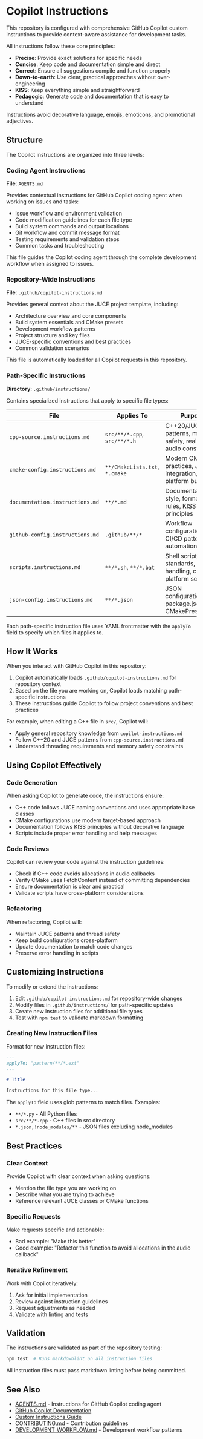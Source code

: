 # Copilot Instructions

This repository is configured with comprehensive GitHub Copilot custom instructions to provide context-aware assistance
for development tasks.

All instructions follow these core principles:

- **Precise**: Provide exact solutions for specific needs
- **Concise**: Keep code and documentation simple and direct
- **Correct**: Ensure all suggestions compile and function properly
- **Down-to-earth**: Use clear, practical approaches without over-engineering
- **KISS**: Keep everything simple and straightforward
- **Pedagogic**: Generate code and documentation that is easy to understand

Instructions avoid decorative language, emojis, emoticons, and promotional adjectives.

## Structure

The Copilot instructions are organized into three levels:

### Coding Agent Instructions

**File**: `AGENTS.md`

Provides contextual instructions for GitHub Copilot coding agent when working on issues and tasks:

- Issue workflow and environment validation
- Code modification guidelines for each file type
- Build system commands and output locations
- Git workflow and commit message format
- Testing requirements and validation steps
- Common tasks and troubleshooting

This file guides the Copilot coding agent through the complete development workflow when assigned to issues.

### Repository-Wide Instructions

**File**: `.github/copilot-instructions.md`

Provides general context about the JUCE project template, including:

- Architecture overview and core components
- Build system essentials and CMake presets
- Development workflow patterns
- Project structure and key files
- JUCE-specific conventions and best practices
- Common validation scenarios

This file is automatically loaded for all Copilot requests in this repository.

### Path-Specific Instructions

**Directory**: `.github/instructions/`

Contains specialized instructions that apply to specific file types:

| File                            | Applies To                     | Purpose                                                          |
| ------------------------------- | ------------------------------ | ---------------------------------------------------------------- |
| `cpp-source.instructions.md`    | `src/**/*.cpp`, `src/**/*.h`   | C++20/JUCE patterns, memory safety, real-time audio constraints  |
| `cmake-config.instructions.md`  | `**/CMakeLists.txt`, `*.cmake` | Modern CMake practices, JUCE integration, cross-platform builds  |
| `documentation.instructions.md` | `**/*.md`                      | Documentation style, formatting rules, KISS principles           |
| `github-config.instructions.md` | `.github/**/*`                 | Workflow configuration, CI/CD patterns, automation               |
| `scripts.instructions.md`       | `**/*.sh`, `**/*.bat`          | Shell script standards, error handling, cross-platform scripting |
| `json-config.instructions.md`   | `**/*.json`                    | JSON configuration, package.json, CMakePresets.json              |

Each path-specific instruction file uses YAML frontmatter with the `applyTo` field to specify which files it applies to.

## How It Works

When you interact with GitHub Copilot in this repository:

1. Copilot automatically loads `.github/copilot-instructions.md` for repository context
2. Based on the file you are working on, Copilot loads matching path-specific instructions
3. These instructions guide Copilot to follow project conventions and best practices

For example, when editing a C++ file in `src/`, Copilot will:

- Apply general repository knowledge from `copilot-instructions.md`
- Follow C++20 and JUCE patterns from `cpp-source.instructions.md`
- Understand threading requirements and memory safety constraints

## Using Copilot Effectively

### Code Generation

When asking Copilot to generate code, the instructions ensure:

- C++ code follows JUCE naming conventions and uses appropriate base classes
- CMake configurations use modern target-based approach
- Documentation follows KISS principles without decorative language
- Scripts include proper error handling and help messages

### Code Reviews

Copilot can review your code against the instruction guidelines:

- Check if C++ code avoids allocations in audio callbacks
- Verify CMake uses FetchContent instead of committing dependencies
- Ensure documentation is clear and practical
- Validate scripts have cross-platform considerations

### Refactoring

When refactoring, Copilot will:

- Maintain JUCE patterns and thread safety
- Keep build configurations cross-platform
- Update documentation to match code changes
- Preserve error handling in scripts

## Customizing Instructions

To modify or extend the instructions:

1. Edit `.github/copilot-instructions.md` for repository-wide changes
2. Modify files in `.github/instructions/` for path-specific updates
3. Create new instruction files for additional file types
4. Test with `npm test` to validate markdown formatting

### Creating New Instruction Files

Format for new instruction files:

```markdown
---
applyTo: "pattern/**/*.ext"
---

# Title

Instructions for this file type...
```

The `applyTo` field uses glob patterns to match files. Examples:

- `**/*.py` - All Python files
- `src/**/*.cpp` - C++ files in src directory
- `*.json,!node_modules/**` - JSON files excluding node_modules

## Best Practices

### Clear Context

Provide Copilot with clear context when asking questions:

- Mention the file type you are working on
- Describe what you are trying to achieve
- Reference relevant JUCE classes or CMake functions

### Specific Requests

Make requests specific and actionable:

- Bad example: "Make this better"
- Good example: "Refactor this function to avoid allocations in the audio callback"

### Iterative Refinement

Work with Copilot iteratively:

1. Ask for initial implementation
2. Review against instruction guidelines
3. Request adjustments as needed
4. Validate with linting and tests

## Validation

The instructions are validated as part of the repository testing:

```bash
npm test  # Runs markdownlint on all instruction files
```

All instruction files must pass markdown linting before being committed.

## See Also

- [AGENTS.md](../AGENTS.md) - Instructions for GitHub Copilot coding agent
- [GitHub Copilot Documentation](https://docs.github.com/en/copilot)
- [Custom Instructions Guide](https://docs.github.com/en/copilot/customizing-copilot/adding-custom-instructions-for-github-copilot)
- [CONTRIBUTING.md](../CONTRIBUTING.md) - Contribution guidelines
- [DEVELOPMENT_WORKFLOW.md](../DEVELOPMENT_WORKFLOW.md) - Development workflow patterns
